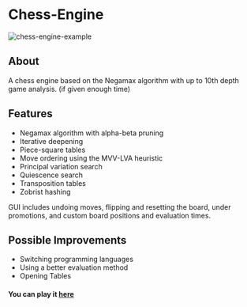 # Chess-Engine

![chess-engine-example](https://user-images.githubusercontent.com/78674944/209627773-6a2f4a19-2230-494c-8e25-6377d3531de1.png)


## About
A chess engine based on the Negamax algorithm with up to 10th depth game analysis. (if given enough time)

## Features
- Negamax algorithm with alpha-beta pruning
- Iterative deepening
- Piece-square tables
- Move ordering using the MVV-LVA heuristic
- Principal variation search
- Quiescence search
- Transposition tables
- Zobrist hashing


GUI includes undoing moves, flipping and resetting the board, under promotions, and custom board positions and evaluation times.

## Possible Improvements
- Switching programming languages
- Using a better evaluation method
- Opening Tables


#### You can play it [here](https://jaehyeong-chess-engine.netlify.app/)
